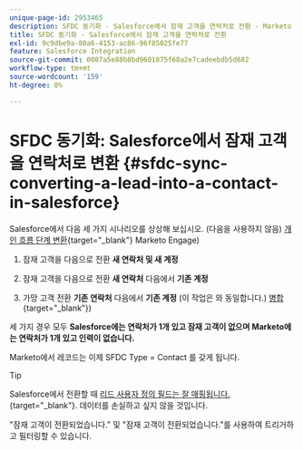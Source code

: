 ```yaml
---
unique-page-id: 2953465
description: SFDC 동기화 - Salesforce에서 잠재 고객을 연락처로 전환 - Marketo 문서 - 제품 설명서
title: SFDC 동기화 - Salesforce에서 잠재 고객을 연락처로 전환
exl-id: 9c9dbe9a-80a6-4153-ac86-96f85025fe77
feature: Salesforce Integration
source-git-commit: 0087a5e88b8bd9601875f68a2e7cadeebdb5d682
workflow-type: tm+mt
source-wordcount: '159'
ht-degree: 0%

---
```


# SFDC 동기화: Salesforce에서 잠재 고객을 연락처로 변환 {#sfdc-sync-converting-a-lead-into-a-contact-in-salesforce}

Salesforce에서 다음 세 가지 시나리오를 상상해 보십시오. (다음을 사용하지 않음) [개인 흐름 단계 변환](/help/marketo/product-docs/core-marketo-concepts/smart-campaigns/flow-actions/convert-person.md){target="_blank"} Marketo Engage)

1. 잠재 고객을 다음으로 전환 **새 연락처 및 새 계정**
1. 잠재 고객을 다음으로 전환 **새 연락처** 다음에서 **기존 계정**

1. 가망 고객 전환 **기존 연락처** 다음에서 **기존 계정** (이 작업은 와 동일합니다.) [병합](/help/marketo/product-docs/crm-sync/salesforce-sync/sfdc-sync-details/sfdc-sync-merging-a-lead-contact-person.md){target="_blank"})

세 가지 경우 모두 **Salesforce에는 연락처가 1개 있고 잠재 고객이 없으며 Marketo에는 연락처가 1개 있고 인력이 없습니다.**

Marketo에서 레코드는 이제 SFDC Type = Contact 를 갖게 됩니다.

>[!TIP]
>
>Salesforce에서 전환할 때 [리드 사용자 정의 필드는 잘 매핑됩니다.](https://help.salesforce.com/apex/HTViewHelpDoc?id=customize_mapleads.htm){target="_blank"}. 데이터를 손실하고 싶지 않을 것입니다.

&quot;잠재 고객이 전환되었습니다.&quot; 및 &quot;잠재 고객이 전환되었습니다.&quot;를 사용하여 트리거하고 필터링할 수 있습니다.
